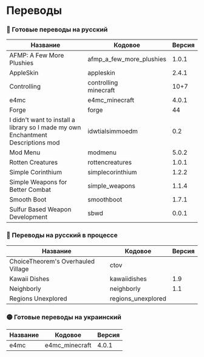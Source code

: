 # Переводы

### 🔴 Готовые переводы на русский

| Название | Кодовое | Версия |
| - | - | - |
| AFMP: A Few More Plushies | afmp_a_few_more_plushies | 1.0.1 |
| AppleSkin | appleskin | 2.4.1 |
| Controlling | controlling<br>minecraft | 10+7 |
| e4mc | e4mc_minecraft | 4.0.1 |
| Forge | forge | 44 |
| I didn't want to install a library so I made my own Enchantment Descriptions mod | idwtialsimmoedm | 0.2 |
| Mod Menu | modmenu | 5.0.2 |
| Rotten Creatures | rottencreatures | 1.0.1 |
| Simple Corinthium | simplecorinthium | 1.2.2 |
| Simple Weapons for Better Combat | simple_weapons | 1.1.4 |
| Smooth Boot | smoothboot | 1.7.1 |
| Sulfur Based Weapon Development | sbwd | 0.0.1 |

### 🔴 Переводы на русский в процессе
| Название | Кодовое | Версия |
| - | - | - |
| ChoiceTheorem's Overhauled Village | ctov |  |
| Kawaii Dishes | kawaiidishes | 1.9 |
| Neighborly | neighborly | 1.1 |
| Regions Unexplored | regions_unexplored |  |

### 🟡 Готовые переводы на украинский

| Название | Кодовое | Версия |
| - | - | - |
| e4mc | e4mc_minecraft | 4.0.1 |